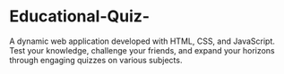 # Educational-Quiz-
A dynamic web application developed with HTML, CSS, and JavaScript. Test your knowledge, challenge your friends, and expand your horizons through engaging quizzes on various subjects.
